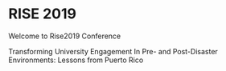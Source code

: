 # RISE 2019

Welcome to Rise2019 Conference

Transforming University Engagement In Pre- and Post-Disaster Environments: Lessons from Puerto Rico 
